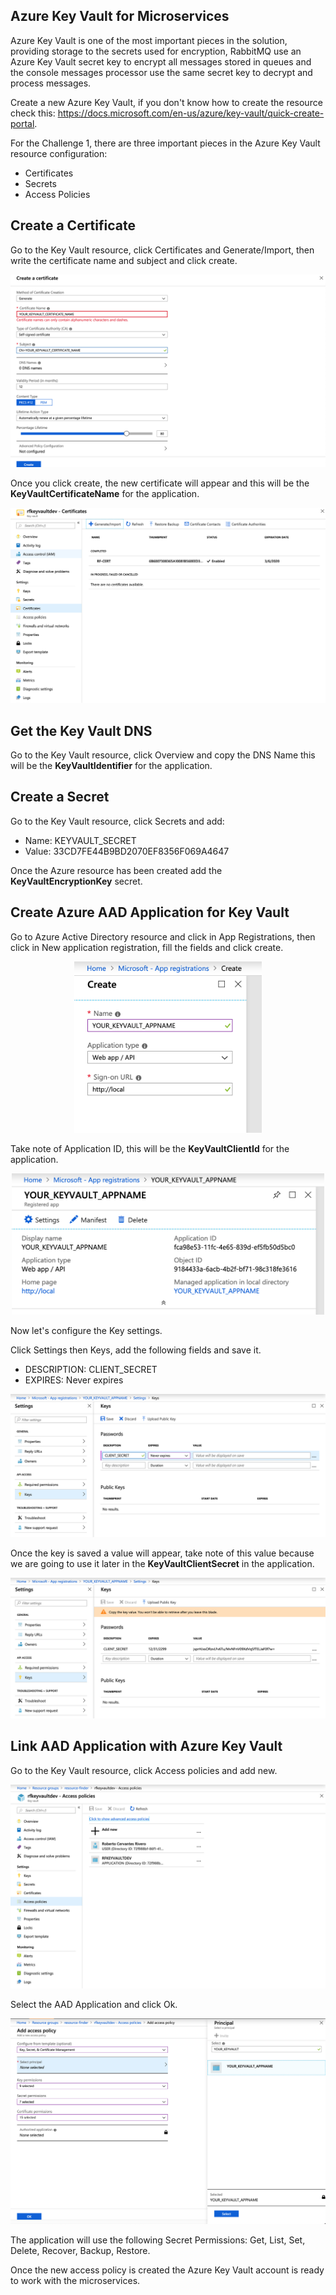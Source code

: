 ## Azure Key Vault for Microservices

Azure Key Vault is one of the most important pieces in the solution, providing storage to the secrets used for encryption, RabbitMQ use an Azure Key Vault secret key to encrypt all messages stored in queues and the console messages processor use the same secret key to decrypt and process messages.

Create a new Azure Key Vault, if you don't know how to create the resource check this: https://docs.microsoft.com/en-us/azure/key-vault/quick-create-portal.

For the Challenge 1, there are three important pieces in the Azure Key Vault resource configuration:

- Certificates
- Secrets
- Access Policies

## Create a Certificate

Go to the Key Vault resource, click Certificates and Generate/Import, then write the certificate name and subject and click create.

<div style="text-align:center">
    <img src="/challenge-01/resources/images/azure-key-vault-add-certificate.png" />
</div>

Once you click create, the new certificate will appear and this will be the <b>KeyVaultCertificateName</b> for the application.

<div style="text-align:center">
    <img src="/challenge-01/resources/images/azure-key-vault-certificates.png" />
</div>

## Get the Key Vault DNS

Go to the Key Vault resource, click Overview and copy the DNS Name this will be the <b>KeyVaultIdentifier</b> for the application.

## Create a Secret

Go to the Key Vault resource, click Secrets and add:

- Name: KEYVAULT_SECRET
- Value: 33CD7FE44B9BD2070EF8356F069A4647

Once the Azure resource has been created add the <b>KeyVaultEncryptionKey</b> secret.

## Create Azure AAD Application for Key Vault

Go to Azure Active Directory resource and click in App Registrations, then click in New application registration, fill the fields and click create.

<div style="text-align:center">
    <img src="/challenge-01/resources/images/azure-active-directory-app-registration.png" width="300" />
</div>

Take note of Application ID, this will be the <b>KeyVaultClientId</b> for the application.

<div style="text-align:center">
    <img src="/challenge-01/resources/images/azure-active-directory-app-overview.png" width="500" />
</div>

Now let's configure the Key settings.

Click Settings then Keys, add the following fields and save it.

- DESCRIPTION: CLIENT_SECRET
- EXPIRES: Never expires 

<div style="text-align:center">
    <img src="/challenge-01/resources/images/azure-active-directory-app-key-setting.png" />
</div>

Once the key is saved a value will appear, take note of this value because we are going to use it later in the <b>KeyVaultClientSecret</b> in the application.

<div style="text-align:center">
    <img src="/challenge-01/resources/images/azure-active-directory-app-key-setting-value.png" />
</div>

## Link AAD Application with Azure Key Vault 

Go to the Key Vault resource, click Access policies and add new.

<div style="text-align:center">
    <img src="/challenge-01/resources/images/azure-key-vault-access-policies.png" />
</div>

Select the AAD Application and click Ok.

<div style="text-align:center">
    <img src="/challenge-01/resources/images/azure-key-vault-new-access-policy.png" />
</div>

The application will use the following Secret Permissions:
Get, List, Set, Delete, Recover, Backup, Restore.

Once the new access policy is created the Azure Key Vault account is ready to work with the microservices.